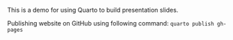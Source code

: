 This is a demo for using Quarto to build presentation slides.

Publishing website on GitHub using following command: `quarto publish gh-pages`